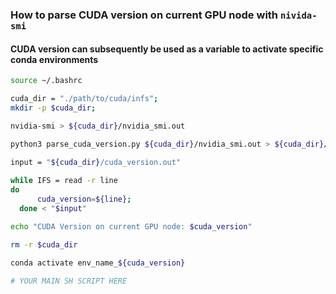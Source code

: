 ### How to parse CUDA version on current GPU node with `nivida-smi`
#### CUDA version can subsequently be used as a variable to activate specific conda environments


```bash
source ~/.bashrc

cuda_dir = "./path/to/cuda/infs";
mkdir -p $cuda_dir;

nvidia-smi > ${cuda_dir}/nvidia_smi.out

python3 parse_cuda_version.py ${cuda_dir}/nvidia_smi.out > ${cuda_dir}/cuda_version.out
 
input = "${cuda_dir}/cuda_version.out"

while IFS = read -r line
do
      cuda_version=${line};
  done < "$input"

echo "CUDA Version on current GPU node: $cuda_version"

rm -r $cuda_dir
 
conda activate env_name_${cuda_version}

# YOUR MAIN SH SCRIPT HERE
```
